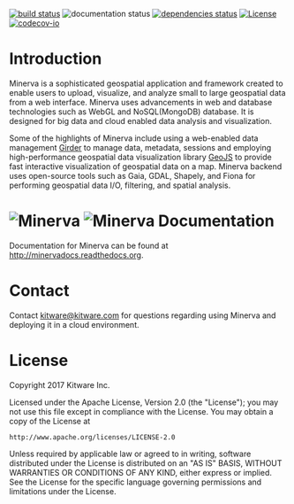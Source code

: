 [![build status](https://travis-ci.org/Kitware/minerva.svg?branch=master)](https://travis-ci.org/Kitware/minerva)
![documentation status](http://readthedocs.org/projects/minervadocs/badge/?version=latest)
[![dependencies status](https://david-dm.org/kitware/minerva/status.svg)](https://david-dm.org/kitware/minerva)
[![License](https://img.shields.io/badge/License-Apache%202.0-blue.svg)](https://opensource.org/licenses/Apache-2.0)
[![codecov-io](https://codecov.io/github/Kitware/minerva/coverage.svg?branch=master)](https://codecov.io/github/Kitware/minerva?branch=master)

Introduction
============
Minerva is a sophisticated geospatial application and framework created to enable users to upload, visualize, and analyze small to large geospatial data from a web interface. Minerva uses advancements in web and database technologies such as WebGL and  NoSQL(MongoDB) database. It is designed for big data and cloud enabled data analysis and visualization.

Some of the highlights of Minerva include using a web-enabled data management [Girder](http://www.github.com/Girder/girder) to manage data, metadata, sessions and employing high-performance geospatial data visualization library [GeoJS](http://www.github.com/OpenGeoscience/geojs)
to provide fast interactive visualization of geospatial data on a map. Minerva backend uses open-source tools such as Gaia, GDAL, Shapely, and Fiona for performing geospatial data I/O, filtering, and spatial analysis.

![Minerva](https://user-images.githubusercontent.com/3123478/36909396-d3ff26a2-1e0b-11e8-8b18-582a1d5f8d63.png)
![Minerva](https://user-images.githubusercontent.com/3123478/36910012-94dc2856-1e0d-11e8-9821-62f63f0bce40.jpg)
Documentation
=============
Documentation for Minerva can be found at http://minervadocs.readthedocs.org.


Contact
=======
Contact kitware@kitware.com for questions regarding using Minerva and deploying it in
a cloud environment.


License
=======
Copyright 2017 Kitware Inc.

Licensed under the Apache License, Version 2.0 (the "License"); you may not use this file except in compliance with the License. You may obtain a copy of the License at

    http://www.apache.org/licenses/LICENSE-2.0

Unless required by applicable law or agreed to in writing, software distributed under the License is distributed on an "AS IS" BASIS, WITHOUT WARRANTIES OR CONDITIONS OF ANY KIND, either express or implied. See the License for the specific language governing permissions and limitations under the License.
